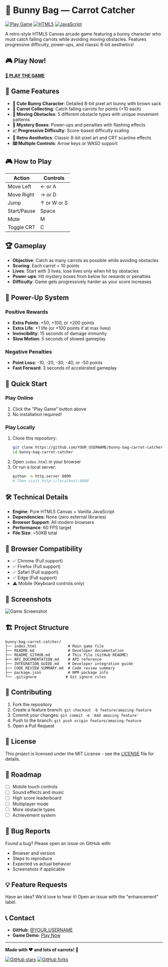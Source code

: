 # 🐰 Bunny Bag — Carrot Catcher

[![Play Game](https://img.shields.io/badge/Play-Game-brightgreen?style=for-the-badge)](https://YOUR_USERNAME.github.io/bunny-bag-carrot-catcher/)
[![HTML5](https://img.shields.io/badge/HTML5-Canvas-orange?style=for-the-badge&logo=html5)](https://developer.mozilla.org/en-US/docs/Web/API/Canvas_API)
[![JavaScript](https://img.shields.io/badge/JavaScript-Vanilla-yellow?style=for-the-badge&logo=javascript)](https://developer.mozilla.org/en-US/docs/Web/JavaScript)

A retro-style HTML5 Canvas arcade game featuring a bunny character who must catch falling carrots while avoiding moving obstacles. Features progressive difficulty, power-ups, and classic 8-bit aesthetics!

## 🎮 Play Now!

**[🎯 PLAY THE GAME](https://YOUR_USERNAME.github.io/bunny-bag-carrot-catcher/)**

## 🎯 Game Features

- **🐰 Cute Bunny Character**: Detailed 8-bit pixel art bunny with brown sack
- **🥕 Carrot Collecting**: Catch falling carrots for points (+10 each)
- **🚧 Moving Obstacles**: 5 different obstacle types with unique movement patterns
- **🎁 Mystery Boxes**: Power-ups and penalties with flashing effects
- **📈 Progressive Difficulty**: Score-based difficulty scaling
- **🎨 Retro Aesthetics**: Classic 8-bit pixel art and CRT scanline effects
- **⌨️ Multiple Controls**: Arrow keys or WASD support

## 🎮 How to Play

| Action | Controls |
|--------|----------|
| Move Left | ← or A |
| Move Right | → or D |
| Jump | ↑ or W or S |
| Start/Pause | Space |
| Mute | M |
| Toggle CRT | C |

## 🏆 Gameplay

- **Objective**: Catch as many carrots as possible while avoiding obstacles
- **Scoring**: Each carrot = 10 points
- **Lives**: Start with 3 lives, lose lives only when hit by obstacles
- **Power-ups**: Hit mystery boxes from below for rewards or penalties
- **Difficulty**: Game gets progressively harder as your score increases

## 🎁 Power-Up System

### Positive Rewards
- **Extra Points**: +50, +100, or +200 points
- **Extra Life**: +1 life (or +100 points if at max lives)
- **Invincibility**: 15 seconds of damage immunity
- **Slow Motion**: 5 seconds of slowed gameplay

### Negative Penalties
- **Point Loss**: -10, -20, -30, -40, or -50 points
- **Fast Forward**: 3 seconds of accelerated gameplay

## 🚀 Quick Start

### Play Online
1. Click the "Play Game" button above
2. No installation required!

### Play Locally
1. Clone this repository:
   ```bash
   git clone https://github.com/YOUR_USERNAME/bunny-bag-carrot-catcher.git
   cd bunny-bag-carrot-catcher
   ```
2. Open `index.html` in your browser
3. Or run a local server:
   ```bash
   python -m http.server 8000
   # Then visit http://localhost:8000
   ```

## 🛠️ Technical Details

- **Engine**: Pure HTML5 Canvas + Vanilla JavaScript
- **Dependencies**: None (zero external libraries)
- **Browser Support**: All modern browsers
- **Performance**: 60 FPS target
- **File Size**: ~50KB total

## 📱 Browser Compatibility

- ✅ Chrome (Full support)
- ✅ Firefox (Full support)
- ✅ Safari (Full support)
- ✅ Edge (Full support)
- ⚠️ Mobile (Keyboard controls only)

## 🎨 Screenshots

![Game Screenshot](https://via.placeholder.com/800x600/1a1a2e/ffffff?text=Bunny+Bag+Game+Screenshot)

## 🏗️ Project Structure

```
bunny-bag-carrot-catcher/
├── index.html              # Main game file
├── README.md               # Developer documentation
├── README_GITHUB.md        # This file (GitHub README)
├── API_DOCUMENTATION.md    # API reference
├── INTEGRATION_GUIDE.md    # Developer integration guide
├── CODE_REVIEW_SUMMARY.md  # Code review summary
├── package.json            # NPM package info
└── .gitignore             # Git ignore rules
```

## 🤝 Contributing

1. Fork the repository
2. Create a feature branch: `git checkout -b feature/amazing-feature`
3. Commit your changes: `git commit -m 'Add amazing feature'`
4. Push to the branch: `git push origin feature/amazing-feature`
5. Open a Pull Request

## 📄 License

This project is licensed under the MIT License - see the [LICENSE](LICENSE) file for details.

## 🎯 Roadmap

- [ ] Mobile touch controls
- [ ] Sound effects and music
- [ ] High score leaderboard
- [ ] Multiplayer mode
- [ ] More obstacle types
- [ ] Achievement system

## 🐛 Bug Reports

Found a bug? Please open an issue on GitHub with:
- Browser and version
- Steps to reproduce
- Expected vs actual behavior
- Screenshots if applicable

## 💡 Feature Requests

Have an idea? We'd love to hear it! Open an issue with the "enhancement" label.

## 📞 Contact

- **GitHub**: [@YOUR_USERNAME](https://github.com/YOUR_USERNAME)
- **Game Demo**: [Play Now](https://YOUR_USERNAME.github.io/bunny-bag-carrot-catcher/)

---

**Made with ❤️ and lots of carrots!** 🥕

[![GitHub stars](https://img.shields.io/github/stars/YOUR_USERNAME/bunny-bag-carrot-catcher?style=social)](https://github.com/YOUR_USERNAME/bunny-bag-carrot-catcher)
[![GitHub forks](https://img.shields.io/github/forks/YOUR_USERNAME/bunny-bag-carrot-catcher?style=social)](https://github.com/YOUR_USERNAME/bunny-bag-carrot-catcher)
